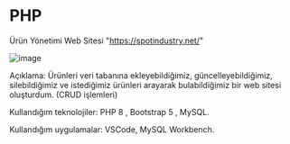 # PHP
Ürün Yönetimi Web Sitesi  "https://spotindustry.net/"

![image](https://github.com/samettalhatozlu/PHP/assets/111143783/7ae0aace-6c8d-4ed4-a9fc-63faf4f87d4f)

Açıklama: Ürünleri veri tabanına ekleyebildiğimiz, güncelleyebildiğimiz, silebildiğimiz
ve istediğimiz ürünleri arayarak bulabildiğimiz bir web sitesi oluşturdum. (CRUD işlemleri)

Kullandığım teknolojiler: PHP 8 , Bootstrap 5 , MySQL.

Kullandığım uygulamalar: VSCode, MySQL Workbench.
